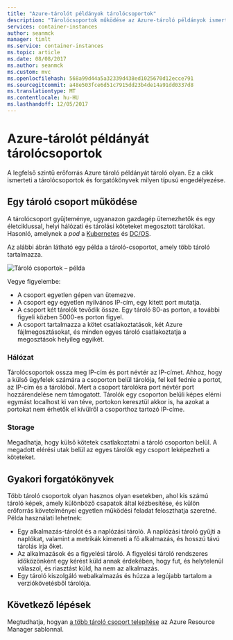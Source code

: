 ```yaml
---
title: "Azure-tárolót példányok tárolócsoportok"
description: "Tárolócsoportok működése az Azure-tároló példányok ismertetése"
services: container-instances
author: seanmck
manager: timlt
ms.service: container-instances
ms.topic: article
ms.date: 08/08/2017
ms.author: seanmck
ms.custom: mvc
ms.openlocfilehash: 568a99d44a5a32339d438ed1025670d12ecce791
ms.sourcegitcommit: a48e503fce6d51c7915dd23b4de14a91dd0337d8
ms.translationtype: MT
ms.contentlocale: hu-HU
ms.lasthandoff: 12/05/2017
---
```

# <a name="container-groups-in-azure-container-instances"></a>Azure-tárolót példányát tárolócsoportok

A legfelső szintű erőforrás Azure tároló példányát tároló olyan. Ez a cikk ismerteti a tárolócsoportok és forgatókönyvek milyen típusú engedélyezése.

## <a name="how-a-container-group-works"></a>Egy tároló csoport működése

A tárolócsoport gyűjteménye, ugyanazon gazdagép ütemezhetők és egy életciklussal, helyi hálózati és tárolási köteteket megosztott tárolókat. Hasonló, amelynek a *pod* a [Kubernetes](https://kubernetes.io/docs/concepts/workloads/pods/pod/) és [DC/OS](https://dcos.io/docs/1.9/deploying-services/pods/).

Az alábbi ábrán látható egy példa a tároló-csoportot, amely több tároló tartalmazza.

![Tároló csoportok – példa][container-groups-example]

Vegye figyelembe:

- A csoport egyetlen gépen van ütemezve.
- A csoport egy egyetlen nyilvános IP-cím, egy kitett port mutatja.
- A csoport két tárolók tevődik össze. Egy tároló 80-as porton, a további figyeli közben 5000-es porton figyel.
- A csoport tartalmazza a kötet csatlakoztatások, két Azure fájlmegosztásokat, és minden egyes tároló csatlakoztatja a megosztások helyileg egyikét.

### <a name="networking"></a>Hálózat

Tárolócsoportok ossza meg IP-cím és port névtér az IP-címet. Ahhoz, hogy a külső ügyfelek számára a csoporton belül tárolója, fel kell fednie a portot, az IP-cím és a tárolóból. Mert a csoport tárolókra port névtér port hozzárendelése nem támogatott. Tárolók egy csoporton belüli képes elérni egymást localhost ki van téve, portokon keresztül akkor is, ha azokat a portokat nem érhetők el kívülről a csoporthoz tartozó IP-címe.

### <a name="storage"></a>Storage

Megadhatja, hogy külső kötetek csatlakoztatni a tároló csoporton belül. A megadott elérési utak belül az egyes tárolók egy csoport leképezheti a köteteket.

## <a name="common-scenarios"></a>Gyakori forgatókönyvek

Több tároló csoportok olyan hasznos olyan esetekben, ahol kis számú tároló képek, amely különböző csapatok által kézbesítése, és külön erőforrás követelményei egyetlen működési feladat feloszthatja szeretné. Példa használati lehetnek:

- Egy alkalmazás-tárolót és a naplózási tároló. A naplózási tároló gyűjti a naplókat, valamint a metrikák kimeneti a fő alkalmazás, és hosszú távú tárolás írja őket.
- Az alkalmazások és a figyelési tároló. A figyelési tároló rendszeres időközönként egy kérést küld annak érdekében, hogy fut, és helytelenül válaszol, és riasztást küld, ha nem az alkalmazás.
- Egy tároló kiszolgáló webalkalmazás és húzza a legújabb tartalom a verziókövetésből tárolója.

## <a name="next-steps"></a>Következő lépések

Megtudhatja, hogyan [a több tároló csoport telepítése](container-instances-multi-container-group.md) az Azure Resource Manager sablonnal.

<!-- IMAGES -->

[container-groups-example]: ./media/container-instances-container-groups/container-groups-example.png
